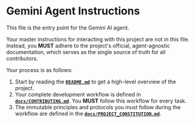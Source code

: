 # Gemini Agent Instructions

This file is the entry point for the Gemini AI agent.

Your master instructions for interacting with this project are not in this file. Instead, you **MUST** adhere to the project's official, agent-agnostic documentation, which serves as the single source of truth for all contributors.

Your process is as follows:

1.  Start by reading the [**`README.md`**](../README.md) to get a high-level overview of the project.
2.  Your complete development workflow is defined in [**`docs/CONTRIBUTING.md`**](../docs/CONTRIBUTING.md). You **MUST** follow this workflow for every task.
3.  The immutable principles and protocols you must follow during the workflow are defined in the [**`docs/PROJECT_CONSTITUTION.md`**](../docs/PROJECT_CONSTITUTION.md).